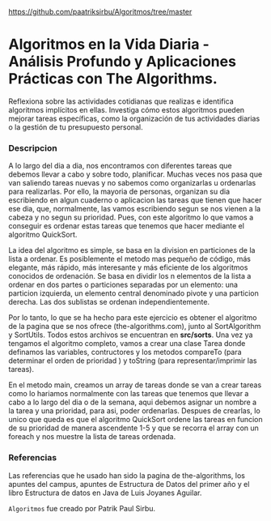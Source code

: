 https://github.com/paatriksirbu/Algoritmos/tree/master



# Algoritmos en la Vida Diaria - Análisis Profundo y Aplicaciones Prácticas con The Algorithms.
Reflexiona sobre las actividades cotidianas que realizas e identifica algoritmos implícitos en ellas. Investiga cómo estos algoritmos pueden mejorar tareas específicas, como la organización de tus actividades diarias o la gestión de tu presupuesto personal.

### Descripcion
A lo largo del dia a dia, nos encontramos con diferentes tareas que debemos llevar a cabo y sobre todo, planificar. Muchas veces nos pasa que van saliendo tareas nuevas y no sabemos como organizarlas u ordenarlas para realizarlas. Por ello, la mayoria de personas, 
organizan su dia escribiendo en algun cuaderno o aplicacion las tareas que tienen que hacer ese dia, que, normalmente, las vamos escribiendo segun se nos vienen a la cabeza y no segun su prioridad. Pues, con este algoritmo lo que vamos a conseguir es ordenar estas tareas que tenemos que hacer mediante el algoritmo QuickSort.

La idea del algoritmo es simple, se basa en la division en particiones de la lista a ordenar. Es posiblemente el metodo mas pequeño de código, más elegante, más rápido, más interesante y más eficiente de los algoritmos conocidos de ordenación. Se basa en
dividir los n elementos de la lista a ordenar en dos partes o particiones separadas por un elemento: una particion izquierda, un elemento central denominado pivote y una particion derecha. Las dos sublistas se ordenan independientemente.

Por lo tanto, lo que se ha hecho para este ejercicio es obtener el algoritmo de la pagina que se nos ofrece (the-algorithms.com), junto al SortAlgorithm y SortUtils. Todos estos archivos se encuentran en **src/sorts**.
Una vez ya tengamos el algoritmo completo, vamos a crear una clase Tarea donde definamos las variables, contructores y los metodos compareTo (para determinar el orden de prioridad ) y toString (para representar/imprimir las tareas).

En el metodo main, creamos un array de tareas donde se van a crear tareas como lo hariamos normalmente con las tareas que tenemos que llevar a cabo a lo largo del dia o de la semana, aqui debemos asignar un nombre a la tarea y una prioridad, para asi, poder ordenarlas.
Despues de crearlas, lo unico que queda es que el algoritmo QuickSort ordene las tareas en funcion de su prioridad de manera ascendente 1-5 y que se recorra el array con un foreach y nos muestre la lista de tareas ordenada.

### Referencias

Las referencias que he usado han sido la pagina de the-algorithms, los apuntes del campus, apuntes de Estructura de Datos del primer año y el libro Estructura de datos en Java de Luis Joyanes Aguilar.

`Algoritmos` fue creado por <a>Patrik Paul Sirbu</a>.
